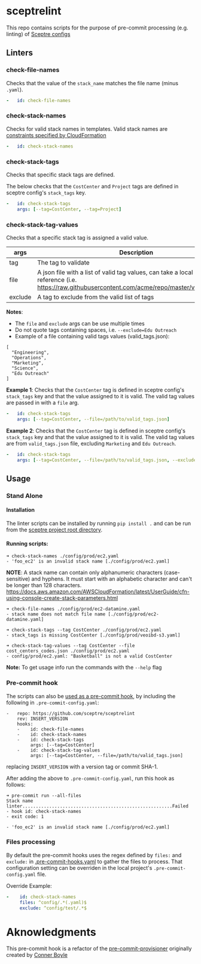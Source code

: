 # sceptrelint
This repo contains scripts for the purpose of pre-commit processing
(e.g. linting) of [Sceptre configs](https://docs.sceptre-project.org/dev/docs/stack_config.html)

## Linters

### check-file-names

Checks that the value  of the `stack_name` matches the file name (minus `.yaml`).

```yaml
-   id: check-file-names
```

### check-stack-names

Checks for valid stack names in templates. Valid  stack names are [constraints specified by
CloudFormation](https://docs.aws.amazon.com/AWSCloudFormation/latest/UserGuide/cfn-using-console-create-stack-parameters.html)

```yaml
-   id: check-stack-names
```

### check-stack-tags

Checks that specific stack tags are defined.

The below checks that the `CostCenter` and `Project` tags are defined in sceptre
config's `stack_tags` key.
```yaml
-   id: check-stack-tags
    args: [--tag=CostCenter, --tag=Project]
```

### check-stack-tag-values

Checks that a specific stack tag is assigned a valid value.


| args    | Description                                                                                                                                                |
|---------|------------------------------------------------------------------------------------------------------------------------------------------------------------|
| tag     | The tag to validate                                                                                                                                        |
| file    | A json file with a list of valid tag values, can take a local or a url reference (i.e. https://raw.githubusercontent.com/acme/repo/master/valid_tags.json) |
| exclude | A tag to exclude from the valid list of tags                                                                                                               |

__Notes__:
 * The `file` and `exclude` args can be use multiple times
 * Do not quote tags containing spaces, i.e. `--exclude=Edu Outreach`
 * Example of a file containing valid tags values (valid_tags.json):
```
[
  "Engineering",
  "Operations",
  "Marketing",
  "Science",
  "Edu Outreach"
]
```

__Example 1__: Checks that the `CostCenter` tag is defined in sceptre config's `stack_tags`
key and that the value assigned to it is valid.  The valid tag values are passed
in with a `file` arg.
```yaml
-   id: check-stack-tags
    args: [--tag=CostCenter, --file=/path/to/valid_tags.json]
```

__Example 2__: Checks that the `CostCenter` tag is defined in sceptre config's `stack_tags`
key and that the value assigned to it is valid.  The valid tag values are from `valid_tags.json`
file, excluding `Marketing` and `Edu Outreach`.
```yaml
-   id: check-stack-tags
    args: [--tag=CostCenter, --file=/path/to/valid_tags.json, --exclude=Marketing, --exclude=Edu Outreach]
```

## Usage

### Stand Alone

#### Installation

The linter scripts can be installed by running `pip install .` and can be run from the
[sceptre project root directory](https://sceptre.cloudreach.com/dev/docs/templates.html#templates).

#### Running scripts:

```shell script
➜ check-stack-names ./config/prod/ec2.yaml
- 'foo_ec2' is an invalid stack name [./config/prod/ec2.yaml]
```
__NOTE__: A stack name can contain only alphanumeric characters (case-sensitive) and hyphens.
It must start with an alphabetic character and can't be longer than 128 characters.
https://docs.aws.amazon.com/AWSCloudFormation/latest/UserGuide/cfn-using-console-create-stack-parameters.html

```shell script
➜ check-file-names ./config/prod/ec2-datamine.yaml
- stack name does not match file name [./config/prod/ec2-datamine.yaml]
```

```shell script
➜ check-stack-tags --tag CostCenter ./config/prod/ec2.yaml
- stack_tags is missing CostCenter [./config/prod/veoibd-s3.yaml]
```

```shell script
➜ check-stack-tag-values --tag CostCenter --file cost_centers_codes.json ./config/prod/ec2.yaml
- config/prod/ec2.yaml: "Basketball" is not a valid CostCenter
```

__Note:__ To get usage info run the commands with the `--help` flag


### Pre-commit hook
The scripts can also be [used as a pre-commit hook](https://pre-commit.com/#2-add-a-pre-commit-configuration),
by including the following in `.pre-commit-config.yaml`:
```
-   repo: https://github.com/sceptre/sceptrelint
    rev: INSERT_VERSION
    hooks:
    -    id: check-file-names
    -    id: check-stack-names
    -    id: check-stack-tags
         args: [--tag=CostCenter]
    -    id: check-stack-tag-values
         args: [--tag=CostCenter, --file=/path/to/valid_tags.json]
```
replacing `INSERT_VERSION` with a version tag or commit SHA-1.


After adding the above to `.pre-commit-config.yaml`, run this hook as follows:
```shell script
➜ pre-commit run --all-files
Stack name linter........................................................Failed
- hook id: check-stack-names
- exit code: 1

- 'foo_ec2' is an invalid stack name [./config/prod/ec2.yaml]
```

### Files processing
By default the pre-commit hooks uses the regex defined by `files:` and `exclude:` in
[.pre-commit-hooks.yaml](.pre-commit-hooks.yaml) to gather the files to process.
That configuration setting can be overriden in the local project's
`.pre-commit-config.yaml` file.

Override Example:
```yaml
-    id: check-stack-names
     files: ^config/.*(.yaml)$
     exclude: ^config/test/.*$
```

# Aknowledgments
This pre-commit hook is a refactor of the
[pre-commit-provisioner](https://github.com/Sage-Bionetworks-IT/pre-commit-provisioner)
originally created by [Conner Boyle](https://github.com/cascadianblue)

